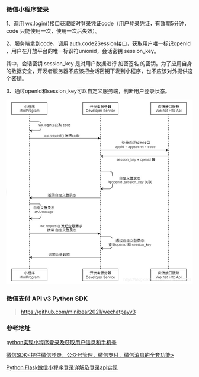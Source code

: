 ### 微信小程序登录
1、调用 wx.login()接口获取临时登录凭证code（用户登录凭证，有效期5分钟，code 只能使用一次，使用一次后失效）。

2、服务端拿到code，调用 auth.code2Session接口，获取用户唯一标识openId 、用户在开放平台的唯一标识符unionid，会话密钥 session_key。

其中，会话密钥 session_key 是对用户数据进行 加密签名 的密钥。为了应用自身的数据安全，开发者服务器不应该把会话密钥下发到小程序，也不应该对外提供这个密钥。

3、通过openId和session_key可以自定义服务端，判断用户登录状态。

![微信小程序登录](./img/mini-wechat-login.png) 

### 微信支付 API v3 Python SDK
> https://github.com/minibear2021/wechatpayv3


### 参考地址
[python实现小程序登录及获取用户信息和手机号](https://blog.csdn.net/weixin_40547993/article/details/106904303)

[微信SDK<提供微信登录，公众号管理，微信支付，微信消息的全套功能>](https://github.com/zwczou/weixin-python)

[Python Flask微信小程序登录详解及登录api实现](https://blog.csdn.net/qq_33966519/article/details/106545820#:~:text=Python%20Flask%E5%BE%AE%E4%BF%A1%E5%B0%8F%E7%A8%8B%E5%BA%8F%E7%99%BB%E5%BD%95%E8%AF%A6%E8%A7%A3%E5%8F%8A%E7%99%BB%E5%BD%95api%E5%AE%9E%E7%8E%B0%201%201%E3%80%81%E5%B0%8F%E7%A8%8B%E5%BA%8F%E7%AB%AF%E8%B0%83%E7%94%A8wx.login%202,2%E3%80%81%E5%88%A4%E6%96%AD%E7%94%A8%E6%88%B7%E6%98%AF%E5%90%A6%E6%8E%88%E6%9D%83%203%203%E3%80%81%E5%B0%8F%E7%A8%8B%E5%BA%8F%E7%AB%AF%E8%AE%BF%E9%97%AE%20wx.getUserInfo%204%204%E3%80%81%E5%B0%8F%E7%A8%8B%E5%BA%8F%E7%AB%AFjs%E4%BB%A3%E7%A0%81%EF%BC%9A)
